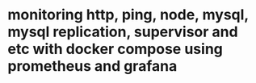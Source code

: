 # monitoring http, ping, node, mysql, mysql replication, supervisor and etc with docker compose using prometheus and grafana
